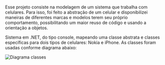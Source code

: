 Esse projeto consiste na modelagem de um sistema que trabalha com celulares. Para isso, foi feito a abstração de um celular e disponibilizei maneiras de diferentes marcas e modelos terem seu próprio comportamento, possibilitando um maior reuso de código e usando a orientação a objetos.

Sistema em .NET, do tipo console, mapeando uma classe abstrata e classes específicas para dois tipos de celulares: Nokia e iPhone. 
As classes foram usadas conforme diagrama abaixo:

![Diagrama classes](Imagens/diagrama.png)
